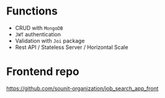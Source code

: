 # Functions

- CRUD with `MongoDB`
- `JWT` authentication
- Validation with `Joi` package
- Rest API / Stateless Server / Horizontal Scale

# Frontend repo
https://github.com/sounit-organization/job_search_app_front
